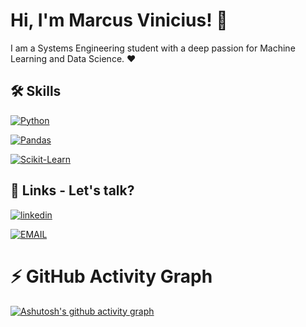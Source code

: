 
# Hi, I'm Marcus Vinicius! 👋
I am a Systems Engineering student with a deep passion for Machine Learning and Data Science. ❤️


## 🛠 Skills
[![Python](https://img.shields.io/badge/-Python-000?style=flat-square&logo=python&logoColor=blue)](https://www.python.org/) 

[![Pandas](https://img.shields.io/badge/-Pandas-000?style=flat-square&logo=pandas&logoColor=white)](https://pandas.pydata.org/)

[![Scikit-Learn](https://img.shields.io/badge/-Scikit--Learn-000?style=flat-square&logo=scikit-learn&logoColor=FFA500)](https://scikit-learn.org/)
## 🔗 Links - Let's talk?

[![linkedin](https://img.shields.io/badge/linkedin-000?style=for-the-badge&logo=linkedin&logoColor=blue)](https://www.linkedin.com/in/marcusviniciusalvesbittencourt/)

[![EMAIL](https://img.shields.io/badge/EMAIl-000?style=for-the-badge&logo=GMAIL&logoColor=REd)](mailto:mvb0293@gmail.com)
# ⚡ GitHub Activity Graph

[![Ashutosh's github activity graph](https://github-readme-activity-graph.vercel.app/graph?username=MarcusVinicius029&theme=merko)](https://github.com/ashutosh00710/github-readme-activity-graph)

